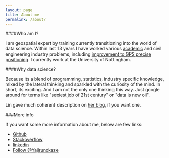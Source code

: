 ```yaml
---
layout: page
title: About me
permalink: /about/
---
```


####Who am I?

I am geospatial expert by training currently transitioning into the world of data science. Within last 13 years I have worked various [academic](http://www.researchgate.net/profile/Lukasz_Bonenberg) and civil engineering industry problems, including [improvement to GPS precise positioning](http://www.researchgate.net/publication/264858490_Closely-coupled_Integration_of_Locata_and_GPS_for_Engineering_Applications). I currently work at the University of Nottingham.

####Why data science?

Because its a blend of programming, statistics, industry specific knowledge, mixed by the lateral thinking and sparkled with the curiosity of the mind. In short, its exciting. And I am not the only one thinking this way. Just google around for terms like "sexiest job of 21st century"  or "data is new oil". 


Lin gave much coherent description on [her blog](http://linbug.github.io/about/), if you want one.



###More info

If you want some more information about me, below are few links:

* [Github](https://github.com/DfAC/)
* [Stackoverflow](http://stackoverflow.com/users/3126969/dfac)
* [linkedin](https://uk.linkedin.com/in/lukaszbonenberg)
* <a href="https://twitter.com/Yajirunokaze" class="twitter-follow-button" data-show-count="false" data-size="large">Follow @Yajirunokaze</a>
<script>!function(d,s,id){var js,fjs=d.getElementsByTagName(s)[0];if(!d.getElementById(id)){js=d.createElement(s);js.id=id;js.src="//platform.twitter.com/widgets.js";fjs.parentNode.insertBefore(js,fjs);}}(document,"script","twitter-wjs");</script>
